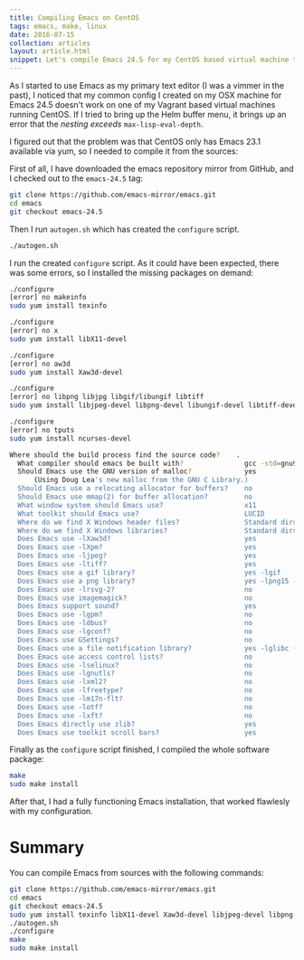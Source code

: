 ```yaml
---
title: Compiling Emacs on CentOS
tags: emacs, make, linux
date: 2016-07-15
collection: articles
layout: article.html
snippet: Let's compile Emacs 24.5 for my CentOS based virtual machine that has an older version of it.
---
```


As I started to use Emacs as my primary text editor (I was a vimmer in the past), I noticed that my common config I created on my OSX machine for Emacs 24.5 doesn't work on one of my Vagrant based virtual machines running CentOS. If I tried to bring up the Helm buffer menu, it brings up an error that the _nesting exceeds_ `max-lisp-eval-depth`.

I figured out that the problem was that CentOS only has Emacs 23.1 available via yum, so I needed to compile it from the sources:

First of all, I have downloaded the emacs repository mirror from GitHub, and I checked out to the `emacs-24.5` tag:

``` bash
git clone https://github.com/emacs-mirror/emacs.git
cd emacs
git checkout emacs-24.5
```

Then I run `autogen.sh` which has created the `configure` script.

``` bash
./autogen.sh
```

I run the created `configure` script. As it could have been expected, there was some errors, so I installed the missing packages on demand:

``` bash
./configure
[error] no makeinfo
sudo yum install texinfo

./configure
[error] no x
sudo yum install libX11-devel

./configure
[error] no aw3d
sudo yum install Xaw3d-devel

./configure
[error] no libpng libjpg libgif/libungif libtiff
sudo yum install libjpeg-devel libpng-devel libungif-devel libtiff-devel

./configure
[error] no tputs
sudo yum install ncurses-devel

Where should the build process find the source code?    .
  What compiler should emacs be built with?               gcc -std=gnu99 -g3 -O2
  Should Emacs use the GNU version of malloc?             yes
      (Using Doug Lea's new malloc from the GNU C Library.)
  Should Emacs use a relocating allocator for buffers?    no
  Should Emacs use mmap(2) for buffer allocation?         no
  What window system should Emacs use?                    x11
  What toolkit should Emacs use?                          LUCID
  Where do we find X Windows header files?                Standard dirs
  Where do we find X Windows libraries?                   Standard dirs
  Does Emacs use -lXaw3d?                                 yes
  Does Emacs use -lXpm?                                   yes
  Does Emacs use -ljpeg?                                  yes
  Does Emacs use -ltiff?                                  yes
  Does Emacs use a gif library?                           yes -lgif
  Does Emacs use a png library?                           yes -lpng15 -lz -lm
  Does Emacs use -lrsvg-2?                                no
  Does Emacs use imagemagick?                             no
  Does Emacs support sound?                               yes
  Does Emacs use -lgpm?                                   no
  Does Emacs use -ldbus?                                  no
  Does Emacs use -lgconf?                                 no
  Does Emacs use GSettings?                               no
  Does Emacs use a file notification library?             yes -lglibc (inotify)
  Does Emacs use access control lists?                    no
  Does Emacs use -lselinux?                               no
  Does Emacs use -lgnutls?                                no
  Does Emacs use -lxml2?                                  no
  Does Emacs use -lfreetype?                              no
  Does Emacs use -lm17n-flt?                              no
  Does Emacs use -lotf?                                   no
  Does Emacs use -lxft?                                   no
  Does Emacs directly use zlib?                           yes
  Does Emacs use toolkit scroll bars?                     yes
```

Finally as the `configure` script finished, I compiled the whole software package:

``` bash
make
sudo make install
```

After that, I had a fully functioning Emacs installation, that worked flawlesly with my configuration.

# Summary

You can compile Emacs from sources with the following commands:

``` bash
git clone https://github.com/emacs-mirror/emacs.git
cd emacs
git checkout emacs-24.5
sudo yum install texinfo libX11-devel Xaw3d-devel libjpeg-devel libpng-devel libungif-devel libtiff-devel ncurses-devel
./autogen.sh
./configure
make
sudo make install
```

